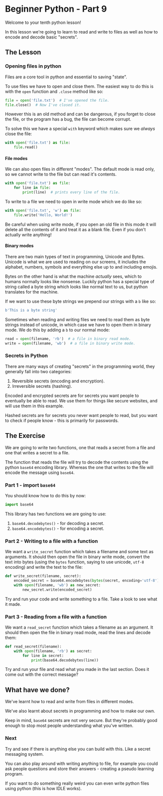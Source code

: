 # Beginner Python - Part 9

Welcome to your tenth python lesson!

In this lesson we're going to learn to read and write to files
as well as how to encode and decode basic "secrets".

## The Lesson

### Opening files in python

Files are a core tool in python and essential to saving "state".

To use files we have to open and close them. The easiest way to do
this is with the `open` function and `.close` method like so:

```python
file = open('file.txt')  # I've opened the file.
file.close()  # Now I've closed it.
```

However this is an old method and can be dangerous, if you forget to
close the file, or the program has a bug, the file can become corrupt.

To solve this we have a special `with` keyword which makes sure we
_always_ close the file:

```python
with open('file.txt') as file:
    file.read()
```

#### File modes
We can also open files in different "modes". The default mode is read 
only, so we cannot write to the file but can read it's contents.

```python
with open('file.txt') as file:
    for line in file:
        print(line)  # prints every line of the file.
```

To write to a file we need to open in write mode which we do like so:

```python
with open('file.txt', 'w') as file:
    file.write('Hello, World!')
```

Be careful when using write mode, if you open an old file in this mode
it will delete all the contents of it and treat it as a blank file. Even
if you don't actually write anything!

#### Binary modes

There are two main types of text in programming, Unicode and Bytes. 
Unicode is what we are used to reading on our screens, it includes the
alphabet, numbers, symbols and everything else up to and including
emojis.

Bytes on the other hand is what the machine _actually_ sees, which to
humans normally looks like nonsense. Luckily python has a special type of
string called a byte string which looks like normal text to us, but 
python translates for the machine.

If we want to use these byte strings we prepend our strings with a `b` like
so:

```python
b'This is a byte string'
```

Sometimes when reading and writing files we need to read them as byte strings
instead of unicode, in which case we have to open them in binary mode. We do this
by adding a `b` to our normal mode:

```python
read = open(filename, 'rb')  # a file in binary read mode.
write = open(filename, 'wb')  # a file in binary write mode.
```

### Secrets in Python

There are many ways of creating "secrets" in the programming world, they
generally fall into two categories:

1) Reversible secrets (encoding and encryption).
2) Irreversible secrets (hashing).

Encoded and encrypted secrets are for secrets you want people to eventually 
be able to read. We use them for things like secure websites, and will use 
them in this example.

Hashed secrets are for secrets you never want people to read, but you want
to check if people know - this is primarily for passwords.

## The Exercise

We are going to write two functions, one that reads a secret from a file 
and one that writes a secret to a file.

The function that reads the file will try to decode the contents using
the python `base64` encoding library. Whereas the one that writes to the 
file will encode the message using `base64`.

### Part 1 - import `base64`

You should know how to do this by now:

```python
import base64
```

This library has two functions we are going to use:

1) `base64.decodebytes()` - for decoding a secret.
2) `base64.encodebytes()` - for encoding a secret.

### Part 2 - Writing to a file with a function

We want a `write_secret` function which takes a filename and some
text as arguments. It should then open the file in binary write mode,
convert the text into bytes (using the `bytes` function, saying to use
unicode, `utf-8` encoding) and write the text to the file:

```python
def write_secret(filename, secret):
    encoded_secret = base64.encodebytes(bytes(secret, encoding='utf-8'))
    with open(filename, 'wb') as new_secret:
        new_secret.write(encoded_secret)
```

Try and run your code and write something to a file. Take a look to see
what it made.

### Part 3 - Reading from a file with a function

We want a `read_secret` function which takes a filename as an argument.
It should then open the file in binary read mode, read the lines and decode 
them:

```python
def read_secret(filename):
    with open(filename, 'rb') as secret:
        for line in secret:
            print(base64.decodebytes(line))
```

Try and run your file and read what you made in the last section. Does it
come out with the correct message?

## What have we done?

We've learnt how to read and write from files in different modes.

We've also learnt about secrets in programming and how to make our own.

Keep in mind, `base64` secrets are not very secure. But they're probably
good enough to stop most people understanding what you've written.

### Next

Try and see if there is anything else you can build with this. Like a
secret messaging system.

You can also play around with writing anything to file, for example 
you could ask people questions and store their answers - creating
a pseudo learning program.

If you want to do something really weird you can even write python files
using python (this is how IDLE works).